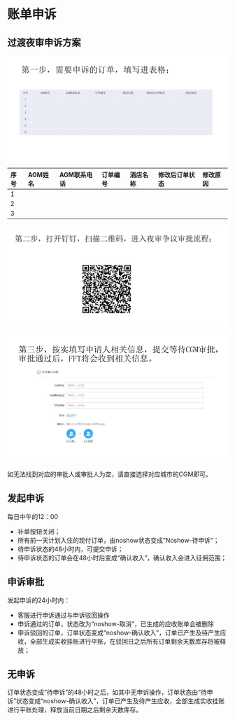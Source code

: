 # 账单申诉

## 过渡夜审申诉方案

![](../../.gitbook/assets/image%20%28123%29.png)

| 序号 | AGM姓名 | AGM联系电话 | 订单编号 | 酒店名称 | 修改后订单状态 | 修改原因 |
| :--- | :--- | :--- | :--- | :--- | :--- | :--- |
| 1 |  |  |  |  |  |  |
| 2 |  |  |  |  |  |  |
| 3 |  |  |  |  |  |  |

![](../../.gitbook/assets/image%20%28147%29.png)

  


![](../../.gitbook/assets/image%20%2811%29.png)

  
如无法找到对应的审批人或审批人为空，请直接选择对应城市的CGM即可。

## 发起申诉

每日中午的12：00

* 补单按钮关闭；
* 所有前一天计划入住的现付订单，由noshow状态变成“Noshow-待申诉”；
* 待申诉状态的48小时内，可提交申诉；
* 待申诉状态的订单会在48小时后变成“确认收入”，确认收入会进入征佣范围；

## 申诉审批

发起申诉的24小时内：

* 客服进行申诉通过与申诉驳回操作
* 申诉通过的订单，状态改为“noshow-取消”，已生成的应收账单会被删除
* 申诉驳回的订单，订单状态变成“noshow-确认收入”，订单已产生及待产生应收，全部生成实收挂账进行平账，在驳回日之后所有订单剩余天数库存将被释放；

## 无申诉

订单状态变成“待申诉”的48小时之后，如其中无申诉操作，订单状态由“待申诉”状态变成“noshow-确认收入”，订单已产生及待产生应收，全部生成实收挂账进行平账处理，释放当前日期之后剩余天数库存。

